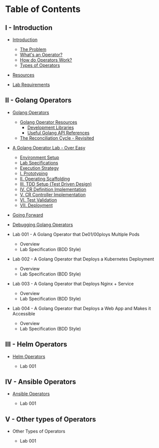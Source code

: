 # Table of Contents

## I - Introduction

- [Introduction](01/01-introduction.md)
  - [The Problem](01/01-introduction.md#the-problem)
  - [What's an Operator?](01/01-introduction.md#whats-an-operator)
  - [How do Operators Work?](01/01-introduction.md#how-do-operators-work)
  - [Types of Operators](01/01-introduction.md#types-of-operators)

- [Resources](01/02-resources.md)

- [Lab Requirements](01/03-lab-requirements.md)

## II - Golang Operators

- [Golang Operators](02/01-golang-operators-overview.md)
  - [Golang Operator Resources](02/01-golang-operators-overview.md#golang-operator-resources)
    - [Development Libraries](02/01-golang-operators-overview.md#development-libraries)
    - [Useful Golang API References](02/01-golang-operators-overview.md#useful-golang-api-references)
  - [The Reconciliation Cycle - Revisited](02/01-golang-operators-overview.md#the-reconciliation-cycle---revisited)
    
- [A Golang Operator Lab - Over Easy](02/02-a-golang-operator-over-easy.md)
  - [Environment Setup](02/02-a-golang-operator-over-easy.md#environment-setup)
  - [Lab Specifications](02/02-a-golang-operator-over-easy.md#lab-specifications)
  - [Execution Strategy](02/02-a-golang-operator-over-easy.md#execution-strategy)
  - [I. Prototyping](02/02-a-golang-operator-over-easy.md#i-prototyping)
  - [II. Operating Scaffolding](02/02-a-golang-operator-over-easy.md#ii-scaffolding)
  - [III. TDD Setup (Test Driven Design)]()
  - [IV. CR Definition Implementation]()
  - [V. CR Controller Implementation]()
  - [VI. Test Validation]()
  - [VII. Deployment]()

- [Going Forward]()

- [Debugging Golang Operators](02/03-debugging-golang-operators.md)

- Lab 001 - A Golang Operator that De01/00ploys Multiple Pods
  - Overview
  - Lab Specification (BDD Style)

- Lab 002 - A Golang Operator that Deploys a Kubernetes Deployment
  - Overview
  - Lab Specification (BDD Style)

- Lab 003 - A Golang Operator that Deploys Nginx + Service
  - Overview
  - Lab Specification (BDD Style)

- Lab 004 - A Golang Operator that Deploys a Web App and Makes it 
Accessible
  - Overview
  - Lab Specification (BDD Style)

## III - Helm Operators

- [Helm Operators](03/01-helm-operators.md)

  - Lab 001

## IV - Ansible Operators

- [Ansible Operators](04/01-ansible-operators.md)

  - Lab 001

## V - Other types of  Operators

- Other Types of Operators

  - Lab 001